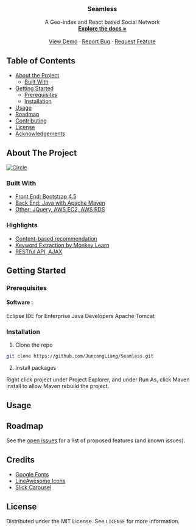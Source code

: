 <!-- PROJECT LOGO -->
<br />
<p align="center">


  <h3 align="center">Seamless</h3>

  <p align="center">
    A Geo-index and React based Social Network
    <br />
    <a href="https://github.com/JuncongLiang/Seamless"><strong>Explore the docs »</strong></a>
    <br />
    <br />
    <a href="https://github.com/JuncongLiang/Seamless">View Demo</a>
    ·
    <a href="https://github.com/JuncongLiang/Seamless">Report Bug</a>
    ·
    <a href="https://github.com/JuncongLiang/Seamless">Request Feature</a>
  </p>
</p>

<!-- TABLE OF CONTENTS -->

## Table of Contents

- [About the Project](#about-the-project)
  - [Built With](#built-with)
- [Getting Started](#getting-started)
  - [Prerequisites](#prerequisites)
  - [Installation](#installation)
- [Usage](#usage)
- [Roadmap](#roadmap)
- [Contributing](#contributing)
- [License](#license)
- [Acknowledgements](#acknowledgements)

<!-- ABOUT THE PROJECT -->

## About The Project

[![Circle][product-screenshot]](https://i.ibb.co/NTHFdv1/2020-10-13-3-11-09.png)

### Built With

- [Front End: Bootstrap 4.5](https://getbootstrap.com/)
- [Back End: Java with Apache Maven](http://maven.apache.org/what-is-maven.html)
- [Other: JQuery, AWS EC2, AWS RDS]()

### Highlights

- [Content-based recommendation]()
- [Keyword Extraction by Monkey Learn ]()
- [RESTful API, AJAX]()

<!-- GETTING STARTED -->

## Getting Started

### Prerequisites

#### Software :

Eclipse IDE for Enterprise Java Developers
Apache Tomcat

### Installation

1. Clone the repo

```sh
git clone https://github.com/JuncongLiang/Seamless.git
```

2. Install packages

Right click project under Project Explorer, and under Run As, click Maven install to allow Maven rebuild the project.

<!-- USAGE EXAMPLES -->

## Usage

<!-- ROADMAP -->

## Roadmap

See the [open issues](https://github.com/JuncongLiang/Seamless) for a list of proposed features (and known issues).

<!-- CONTRIBUTING -->

## Credits

- [Google Fonts]()
- [LineAwesome Icons](https://icons8.com/line-awesome/cheatsheet)
- [Slick Carousel](http://kenwheeler.github.io/slick/)

<!-- LICENSE -->

## License

Distributed under the MIT License. See `LICENSE` for more information.

<!-- CONTACT -->


<!-- ACKNOWLEDGEMENTS -->

<!-- MARKDOWN LINKS & IMAGES -->
<!-- https://www.markdownguide.org/basic-syntax/#reference-style-links -->

[contributors-shield]: https://img.shields.io/github/contributors/github_username/repo.svg?style=flat-square
[contributors-url]: https://github.com/github_username/repo/graphs/contributors
[forks-shield]: https://img.shields.io/github/forks/github_username/repo.svg?style=flat-square
[forks-url]: https://github.com/github_username/repo/network/members
[stars-shield]: https://img.shields.io/github/stars/github_username/repo.svg?style=flat-square
[stars-url]: https://github.com/github_username/repo/stargazers
[issues-shield]: https://img.shields.io/github/issues/github_username/repo.svg?style=flat-square
[issues-url]: https://github.com/github_username/repo/issues
[license-shield]: https://img.shields.io/github/license/github_username/repo.svg?style=flat-square
[license-url]: https://github.com/github_username/repo/blob/master/LICENSE.txt
[linkedin-shield]: https://img.shields.io/badge/-LinkedIn-black.svg?style=flat-square&logo=linkedin&colorB=555
[linkedin-url]: https://linkedin.com/in/github_username
[product-screenshot]: images/screenshot.png
